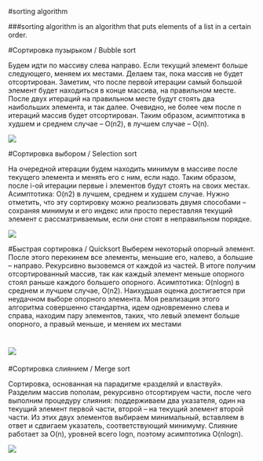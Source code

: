 #sorting algorithm

###sorting algorithm is an algorithm that puts elements of a list in a certain order.

#Сортировка пузырьком / Bubble sort

Будем идти по массиву слева направо. Если текущий элемент больше следующего, меняем их местами. Делаем так, пока массив не будет отсортирован. Заметим, что после первой итерации самый большой элемент будет находиться в конце массива, на правильном месте. После двух итераций на правильном месте будут стоять два наибольших элемента, и так далее. Очевидно, не более чем после n итераций массив будет отсортирован. Таким образом, асимптотика в худшем и среднем случае – O(n2), в лучшем случае – O(n).


![](./bublesort.jpg)



#Сортировка выбором / Selection sort

На очередной итерации будем находить минимум в массиве после текущего элемента и менять его с ним, если надо. Таким образом, после i-ой итерации первые i элементов будут стоять на своих местах. Асимптотика: O(n2) в лучшем, среднем и худшем случае. Нужно отметить, что эту сортировку можно реализовать двумя способами – сохраняя минимум и его индекс или просто переставляя текущий элемент с рассматриваемым, если они стоят в неправильном порядке.


![](./selection_sort.png)





#Быстрая сортировка / Quicksort
Выберем некоторый опорный элемент. После этого перекинем все элементы, меньшие его, налево, а большие – направо. Рекурсивно вызовемся от каждой из частей. В итоге получим отсортированный массив, так как каждый элемент меньше опорного стоял раньше каждого большего опорного. Асимптотика: O(nlogn) в среднем и лучшем случае, O(n2). Наихудшая оценка достигается при неудачном выборе опорного элемента. Моя реализация этого алгоритма совершенно стандартна, идем одновременно слева и справа, находим пару элементов, таких, что левый элемент больше опорного, а правый меньше, и меняем их местами


![](./quick_sort.png)
=



#Сортировка слиянием / Merge sort

Сортировка, основанная на парадигме «разделяй и властвуй». Разделим массив пополам, рекурсивно отсортируем части, после чего выполним процедуру слияния: поддерживаем два указателя, один на текущий элемент первой части, второй – на текущий элемент второй части. Из этих двух элементов выбираем минимальный, вставляем в ответ и сдвигаем указатель, соответствующий минимуму. Слияние работает за O(n), уровней всего logn, поэтому асимптотика O(nlogn). 


![](./merge_sortl.png)




